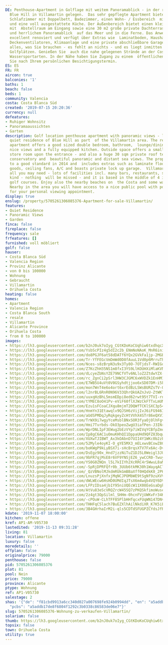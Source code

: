 ```yaml
---
DE: Penthouse-Apartment in Golflage mit weitem Panoramablick - in der ruhigen Residenz
  Blue Hill in Villamartin gelegen.  Das sehr gepflegte Apartment bietet ein großes
  Schlafzimmer mit Doppelbett, Badezimmer, einen Wohn- / Essbereich  mit schöner Aussicht
  und eine voll ausgestattete Küche. Der Außenbereich bietet einen kleinen Vorgarten
  mit  Abstellraum am Eingang sowie eine 30 m2 große private Dachterrasse mit Wintergarten
  und herrlichem Panoramablick  auf das Meer und in die Ferne. Das Anwesen wurde 2014
  excellent renoviert und verfügt über Extras wie  Laminatboden, Haushaltsgeräte,
  Deckenventilatoren, Klimaanlage und eine private abschließbare Garage. Villamartin  bietet
  alles, was Sie brauchen - es fehlt an nichts - und es liegt inmitten von 4 internationalen
  Golfplätzen. Genießen Sie  auch die nahe gelegenen Strände an der Costa und etliche
  Wassersportarten. In der Nähe haben Sie Zugang zu einem  öffentlichen Pool. Fragen
  Sie nach Ihrem persönlichen Besichtigungstermin.
ES: ES
FR: FR
aircon: true
balconies: '1'
baths: 1
beach: false
beds: 1
community: Valencia
costa: Costa Blanca Süd
created: '2019-07-15 20:20:36'
currency: null
defeatures:
- Ruhiger Wohnsitz
- Panoramaaussichten
- Garten
description: Golf location penthouse apartment with panoramic views - located in the
  quiet residence of Blue Hill as part  of the Villamartin area. The really well-maintained
  apartment offers a good sized double bedroom, bathroom,  lounge/dining area with
  nice views and a fully equipped kitchen. Outside space offers a small front garden  with
  store room upon the entrance - and also a huge 30 sqm private roof terrace with
  conservatory and  beautiful panoramic and distant sea views. The property was renovated
  to a good standard in 2014 and  includes extras such as laminate flooring, white
  goods, ceiling fans, A/C and boasts private lock up garage.  Villamartin offers
  all you may need - lots of facilities incl. many bars, restaurants, shops of all
  kind - nothing  will be missed - and it is based in the middle of 4 international
  golf courses. Enjoy also the nearby beaches on  the Costa and some water sports.
  Nearby in the area you will have access to a nice public pool with pool bar.  Ask
  for your personal viewing appointment.
display: true
enslug: /property/5705261306085376-Apartment-for-sale-Villamartin/
features:
- Quiet Residence
- Panoramic Views
- Garden
finca: false
fireplace: false
frequency: sale
frfeatures: []
furnished: voll möbliert
golf: false
hauser:
- Costa Blanca Süd
- Valencia Region
- Provinz Alicante
- von 0 bis 100000
- Wohnung
- Gebraucht
- Villamartin
- Orihuela Costa
heating: false
homes:
- Apartment
- Valencia Region
- Costa Blanca South
- resale
- Villamartin
- Alicante Province
- Orihuela Costa
- from 0 to 100000
images:
- https://lh3.googleusercontent.com/b2nJ0uk7oIyg_CGtKDoKoCUqhiw6txdhqcXX7miKi01ZSKAY_Tjr5pRtYPM3m68Eclq7n6mAY77SEPzF4gs=w640-rj-e30-l100
- https://lh3.googleusercontent.com/YsbScPIz4g5dI2c2b_ENmNoNAoK_MnR6inim_UH1q5ak10BCT9ok6yapdklYKqcR-BfUpbAA1IxETDArO6eGoA=w640-rj-e30-l100
- https://lh3.googleusercontent.com/do8PGJF6at58dDATf6YQx2GVkFa1jp-2MGBH9YI1nzAs9k5o_3hPfr5n8KuiYVL95comyAbSnybuh3x8HME=w640-rj-e30-l100
- https://lh3.googleusercontent.com/Tr-YfFEGcVmDmWd0D8fAuuL1Vd0p6MrruThKY1et0WBKhJ-bOSpFCmBXg8-PiGQVa1ztHNiyaRjawoqSRYRG=w640-rj-e30-l100
- https://lh3.googleusercontent.com/Nces-s8zBrpN3u9x3Ty8O-7OTjdsT-RWIGqO2ZW9WV-cSWQABGs_Yd79e0nUMlzPwgHyq4_lJjiULvuKrME=w640-rj-e30-l100
- https://lh3.googleusercontent.com/Z7KcZhH35NS1m8fxI3YS9LlKOUHXiMlaKVNX4wMJLRpIjoTlnG8zFgbkNzUkLVFDkFAzGQxbkT00EshwAUj2=w640-rj-e30-l100
- https://lh3.googleusercontent.com/dLcyeZbNsYZE79NCfVTv6NLloZ2ZtdwYZX-pyftnbCPihINwGh9IP7GtNfvhv3RG-RBiZ-OKkcnp9xSjJYbR=w640-rj-e30-l100
- https://lh3.googleusercontent.com/rc_ZgnCi2pSrl3HW3CJGMC6xWVDZk1EnHM1bK2_qqcJnQYE0GafE0BKGNXKnJmz7tTpH4wxFqrzfS5jN9j0=w640-rj-e30-l100
- https://lh3.googleusercontent.com/E7WB5U4uVt0V0GSyhdtjjoo6xSD07DM-i5kcIf8EKtRR00gXDZqCd2l0Kp7XPiF4OMYtHxrENcrlcYIDpeas=w640-rj-e30-l100
- https://lh3.googleusercontent.com/mon7WnT4e6o4ort6xrEdBzLSWsBURZsTV-QFRQk5YxgjKQP6TyHN1f2YyZ-7NNcU3EdamjAVO5dVLZgcbPr-=w640-rj-e30-l100
- https://lh3.googleusercontent.com/l2nrBL6RnR0N96V33QhrQkUAZnJvU-ZtWKT9-euqTfE0_KBjkcg3EUUbHjndBqkhx5KCJdE_C8ecb-8L4Dtc=w640-rj-e30-l100
- https://lh3.googleusercontent.com/uuxqHzBhL5msmEDpi8ed62rwt95t7TVI-rn6TRpiNChkG0sSU-YSclU7R3-KTRCfXqPfCJzb2K1jBvrGr3M=w640-rj-e30-l100
- https://lh3.googleusercontent.com/tYMEC8oO41Pv-eViF60flXJWzCkFTTxLmUMEZ4NbBvT6trSgCOJINj00VH4fJE6Xgk8jQFYqMTtcY1mqA4Kd1Q=w640-rj-e30-l100
- https://lh3.googleusercontent.com/Ezu1sFCoaCJXqu8mjmT2DQWfTCKlSXC3p54mWaGchHGCnFemS5TS3LJ6kZdGWucPBfECwQPWBam2W2_5b6CW=w640-rj-e30-l100
- https://lh3.googleusercontent.com/HnmYn31Etawqlv9QJSH6zVijIvJ6iFG946IFznIlq99023aAezaLoaoPCVevzuqN4w8166PUjIFOW9jayxfxhQ=w640-rj-e30-l100
- https://lh3.googleusercontent.com/aUdSPMDqJyRqkgeyZcHtVVhX4STr86eQXVIy_10ayY-UaX2x7los4vBbiDuc6K2G3q1roUUEQxfttAXSrpTo=w640-rj-e30-l100
- https://lh3.googleusercontent.com/TrWX9i7wgyYceMsblBNxSOR3fyaOjOlhFgvt6_URDJTZHTHOIWLpvLY0K-gk_06Vi7_Kg80OZ4jb5o8YjjU=w640-rj-e30-l100
- https://lh3.googleusercontent.com/Hmi7Tvrbds-OkO3peoZwgU3iafPen-J3INrgDkfpQ5eCJCpNLFJRRpDMRpX2SsxPSKewqIZNU2YZ4sgWfJc=w640-rj-e30-l100
- https://lh3.googleusercontent.com/WprDNLIpF3EWug2bEzVYp7iWIVqYCBfpZmoXixEk8f_4fcCA7Qf_lGALkKUvoDyubLecZ7fPRCl9GAP1X336=w640-rj-e30-l100
- https://lh3.googleusercontent.com/Ip8gC6AC1uOmuKHhQI1DppaUHd9QFZ83bqwt_ZirHUlAte44X-Xn5mhBjsxGmdVND9Vgo03GF6mK1Ikjti-DBQ=w640-rj-e30-l100
- https://lh3.googleusercontent.com/XUXwTJIBWT_Ax3kOAbnD7UII4Y1WKc0b2zb0oumVlw2OlEGCA_7KG5u-4fB-mFTELV7tfU6_b7EtwY_FZco=w640-rj-e30-l100
- https://lh3.googleusercontent.com/52Myle4oyKI-O_gYE5MX3_mELxwvBCowZ80NxtejpJGvDn8Ux-H88JfI8MeEwAY4tlMqBh9f_9JxOX2yoA83=w640-rj-e30-l100
- https://lh3.googleusercontent.com/boKWgP9kLyBSX7i-sHcBrqsXTV7Fx6Ac-DvQO5Pb8kuIzpJWFLAc0iJ1cfvmEQfcch54RWFClz7OLDK83QSJ=w640-rj-e30-l100
- https://lh3.googleusercontent.com/DsEgz90x_Hnd7jzzNiTuZ1DJ5L0Weigl3JUo04aKWFyxCiZusUR-VcV9IEZLuUnJrThq0TfMlgrAnMqk_zQ=w640-rj-e30-l100
- https://lh3.googleusercontent.com/9bFR7qjMsE8r6VF9YNSjEZ6_ywCCR0-Twuy48psBoi-neZAsHP5jH7u4irWW7kKwarN2nZZ52inW7bDUr49Z=w640-rj-e30-l100
- https://lh3.googleusercontent.com/YS0G0ZNQn_l5L7kIIYh2XcRRC4r5WwuL8aM-9zLG4O1bkL-5RyXlSin3netagTzvtzw91LA7Tyfhg_4VH01cbQ=w640-rj-e30-l100
- https://lh3.googleusercontent.com/-SpRjDPRFQfr0b_3UUb6tkMK30h1WayqAClFYcGN0LXlLhU0oELIpg6Gk0SNy7btMzq3OUB4-ClZN_JP8oBh=w640-rj-e30-l100
- https://lh3.googleusercontent.com/_QzVBNolMJkdmRUkGmBBaXff0HQdkK0_2PHMhEymev_Plb5pJhBNy67b3brukEPOKfXR8rxZ7JpkkghcqXAr=w640-rj-e30-l100
- https://lh3.googleusercontent.com/LnuzsPjXnfxjMqNCJPOMbWE9tSgNf9zuXVVEw1uEpSJCdb7b68gzu0rHtG1Rgc2wTXa3LYzqgk6qyrgQgXy7=w640-rj-e30-l100
- https://lh3.googleusercontent.com/dWLWEcw6HsHD0UMdIqJTsX6m4wqb4VQY6DV-TIPxLUkWpOMxrcGUDFgfnx6ZQfGdtFN3bxGY3HCJdFpRk0_p=w640-rj-e30-l100
- https://lh3.googleusercontent.com/LFPzIDsa4jb1Y95niUQEcW11X08EeGsaDgk3waOl_r0mSDL7H_-0R6V_YCs5WXXlMr5Tmx7aC62l81DGBb0=w640-rj-e30-l100
- https://lh3.googleusercontent.com/AtVu83eScVRQZrcW45SQ7zPKQSkfimoWuseOLgTHRfKsI3O8MBNvxPhKIjWMMR-ThDjEo2l6gKILnGdpTt3Iog=w640-rj-e30-l100
- https://lh3.googleusercontent.com/2z4gt3OpSilml_SHHm-0hcnFVjUWKvFr34Kq0IqvYKknyIDLvIQ2ZiLusHUrX-wW8cRrlgRDQ4MJprN8gbaL=w640-rj-e30-l100
- https://lh3.googleusercontent.com/-cPOuW-CLhTFF85PlbHHfqcxFUqWN147DNvirO1dgADB7i-kwUAuUUZT41ScQH-bZWyd2XSIerMqTrTUvyGg=w640-rj-e30-l100
- https://lh3.googleusercontent.com/THHFqC5lach7BuEZXlhAilNkdiXR_K7K5iEGH3dshaZfYdZ6ZDriE8Crl0zuoCjDqv8ZXHxXyI4fq2v58e4=w640-rj-e30-l100
- https://lh3.googleusercontent.com/3B4GHrhaIrM2i-qls5CDTdSFUGPZCYdsJfRAYD_TehiOUzlf4PzNAJ9q0eo22LHmQr3jAE1hjddf3MoAfcQ=w640-rj-e30-l100
kdate: '2019-11-07 18:00:00'
kitchen: offene
kref: AP1-AM-V05730
lastedited: '2019-11-13 09:31:28'
living: 81
location: Villamartin
luxury: false
moredetails: ''
offplan: false
originalprice: 79000
penthouse: false
pid: 5705261306085376
plot: 81
pool: Nein
price: 79000
province: Alicante
ptype: Wohnung
ref: AP1-V05730
salestage: 2
shas: '{"de": "f81cbd9913a6cc340d027a007698fe924b0994dd", "en": "a5addb17de8f6804f1292c3b0338c86583de06e7",
  "pcbs": "a5addb17de8f6804f1292c3b0338c86583de06e7"}'
slug: 5705261306085376-Wohnung-zu-verkaufen-Villamartin/
solarium: false
thumb: https://lh3.googleusercontent.com/b2nJ0uk7oIyg_CGtKDoKoCUqhiw6txdhqcXX7miKi01ZSKAY_Tjr5pRtYPM3m68Eclq7n6mAY77SEPzF4gs=w400-h240-n-rj-e30-l100
topsix: false
town: Orihuela Costa
utility: true
---
```


